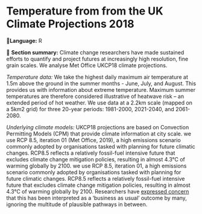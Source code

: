 # Temperature from from the UK Climate Projections 2018

💬**Language:** R

📌 **Section summary:** Climate change researchers have made sustained efforts to quantify and project futures at increasingly high resolution, fine grain scales. We analyse Met Office UKCP18 climate projections.

*Temperature data:* We take the highest daily maximum air temperature at 1.5m above the ground in the summer months - June, July, and August. This provides us with information about extreme temperature. Maximum summer temperatures are therefore considered illustrative of heatwave risk – an extended period of hot weather. We use data at a 2.2km scale (mapped on a 5km2 grid) for three 20-year periods: 1981-2000, 2021-2040, and 2061-2080.

*Underlying climate models:* UKCP18 projections are based on Convection Permitting Models (CPM) that provide climate information at city scale. we use RCP 8.5, iteration 01 (Met Office, 2019), a high emissions scenario commonly adopted by organisations tasked with planning for future climatic changes. RCP8.5 reflects a relatively fossil-fuel intensive future that excludes climate change mitigation policies, resulting in almost 4.3°C of warming globally by 2100. we use RCP 8.5, iteration 01, a high emissions scenario commonly adopted by organisations tasked with planning for future climatic changes. RCP8.5 reflects a relatively fossil-fuel intensive future that excludes climate change mitigation policies, resulting in almost 4.3°C of warming globally by 2100. Researchers have [expressed concern](https://www.nature.com/articles/d41586-020-00177-3) that this has been interpreted as a ‘business as usual’ outcome by many, ignoring the multitude of plausible pathways in between.
